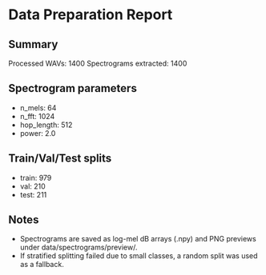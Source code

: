 # Data Preparation Report

## Summary
Processed WAVs: 1400
Spectrograms extracted: 1400

## Spectrogram parameters
- n_mels: 64
- n_fft: 1024
- hop_length: 512
- power: 2.0

## Train/Val/Test splits
- train: 979
- val: 210
- test: 211

## Notes
- Spectrograms are saved as log-mel dB arrays (.npy) and PNG previews under data/spectrograms/preview/.
- If stratified splitting failed due to small classes, a random split was used as a fallback.